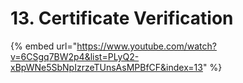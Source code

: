 # 13. Certificate Verification

{% embed url="https://www.youtube.com/watch?v=6CSgq7BW2p4&list=PLyQ2-xBpWNe5SbNpIzrzeTUnsAsMPBfCF&index=13" %}

